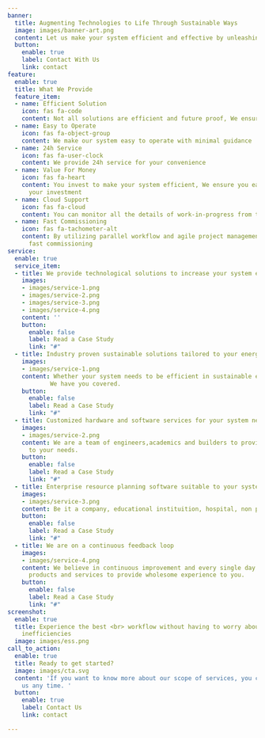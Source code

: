 ```yaml
---
banner:
  title: Augmenting Technologies to Life Through Sustainable Ways
  image: images/banner-art.png
  content: Let us make your system efficient and effective by unleashing proper technologies
  button:
    enable: true
    label: Contact With Us
    link: contact
feature:
  enable: true
  title: What We Provide
  feature_item:
  - name: Efficient Solution
    icon: fas fa-code
    content: Not all solutions are efficient and future proof, We ensure both
  - name: Easy to Operate
    icon: fas fa-object-group
    content: We make our system easy to operate with minimal guidance
  - name: 24h Service
    icon: fas fa-user-clock
    content: We provide 24h service for your convenience
  - name: Value For Money
    icon: fas fa-heart
    content: You invest to make your system efficient, We ensure you earn more than
      your investment
  - name: Cloud Support
    icon: fas fa-cloud
    content: You can monitor all the details of work-in-progress from the cloud
  - name: Fast Commissioning
    icon: fas fa-tachometer-alt
    content: By utilizing parallel workflow and agile project management, We ensure
      fast commissioning
service:
  enable: true
  service_item:
  - title: We provide technological solutions to increase your system efficiency
    images:
    - images/service-1.png
    - images/service-2.png
    - images/service-3.png
    - images/service-4.png
    content: ''
    button:
      enable: false
      label: Read a Case Study
      link: "#"
  - title: Industry proven sustainable solutions tailored to your energy problem
    images:
    - images/service-1.png
    content: Whether your system needs to be efficient in sustainable energy generation, storage or usage, 
            We have you covered.
    button:
      enable: false
      label: Read a Case Study
      link: "#"
  - title: Customized hardware and software services for your system needs
    images:
    - images/service-2.png
    content: We are a team of engineers,academics and builders to provide you the best EPC service according
      to your needs.
    button:
      enable: false
      label: Read a Case Study
      link: "#"
  - title: Enterprise resource planning software suitable to your system/ organization requirements.
    images:
    - images/service-3.png
    content: Be it a company, educational instituition, hospital, non profit; There is a customized ERP solution for you.
    button:
      enable: false
      label: Read a Case Study
      link: "#"
  - title: We are on a continuous feedback loop
    images:
    - images/service-4.png
    content: We believe in continuous improvement and every single day we are improving our
      products and services to provide wholesome experience to you.
    button:
      enable: false
      label: Read a Case Study
      link: "#"
screenshot:
  enable: true
  title: Experience the best <br> workflow without having to worry about your system
    inefficiencies
  image: images/ess.png
call_to_action:
  enable: true
  title: Ready to get started?
  image: images/cta.svg
  content: 'If you want to know more about our scope of services, you can contact
    us any time. '
  button:
    enable: true
    label: Contact Us
    link: contact

---
```

